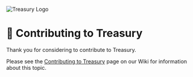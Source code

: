 ![Treasury Logo](https://i.ibb.co/gPN6x5P/Treasury250.png)# 🚀 Contributing to TreasuryThank you for considering to contribute to Treasury.Please see the [Contributing to Treasury](https://github.com/lokka30/Treasury/wiki/Contributing-to-Treasury) page on our Wiki for information about this topic.